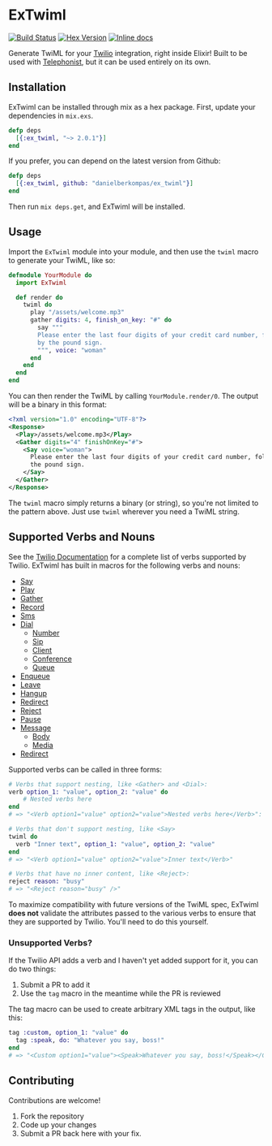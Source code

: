 ExTwiml 
===================
[![Build Status](https://travis-ci.org/danielberkompas/ex_twiml.svg)](https://travis-ci.org/danielberkompas/ex_twiml)
[![Hex Version](http://img.shields.io/hexpm/v/ex_twiml.svg)](https://hex.pm/packages/ex_twiml)
[![Inline docs](http://inch-ci.org/github/danielberkompas/ex_twiml.svg?branch=master)](http://inch-ci.org/github/danielberkompas/extwiml)

Generate TwiML for your [Twilio](http://twilio.com) integration, right inside
Elixir! Built to be used with [Telephonist](https://github.com/danielberkompas/telephonist), 
but it can be used entirely on its own.

## Installation

ExTwiml can be installed through mix as a hex package. First, update your 
dependencies in `mix.exs`.

```elixir
defp deps
  [{:ex_twiml, "~> 2.0.1"}]
end
```

If you prefer, you can depend on the latest version from Github:

```elixir
defp deps
  [{:ex_twiml, github: "danielberkompas/ex_twiml"}]
end
```

Then run `mix deps.get`, and ExTwiml will be installed.

## Usage

Import the `ExTwiml` module into your module, and then use the `twiml` macro to 
generate your TwiML, like so:

```elixir
defmodule YourModule do
  import ExTwiml

  def render do
    twiml do
      play "/assets/welcome.mp3"
      gather digits: 4, finish_on_key: "#" do
        say """
        Please enter the last four digits of your credit card number, followed 
        by the pound sign.
        """, voice: "woman"
      end
    end
  end
end
```

You can then render the TwiML by calling `YourModule.render/0`. The output will 
be a binary in this format:

```xml
<?xml version="1.0" encoding="UTF-8"?>
<Response>
  <Play>/assets/welcome.mp3</Play>
  <Gather digits="4" finishOnKey="#">
    <Say voice="woman">
      Please enter the last four digits of your credit card number, followed by
      the pound sign.
    </Say>
  </Gather>
</Response>
```

The `twiml` macro simply returns a binary (or string), so you're not limited to
the pattern above. Just use `twiml` wherever you need a TwiML string.

## Supported Verbs and Nouns
See the [Twilio Documentation](https://www.twilio.com/docs/api/twiml) for a
complete list of verbs supported by Twilio. ExTwiml has built in macros for the
following verbs and nouns:

- [Say](https://www.twilio.com/docs/api/2010-04-01/twiml/say)
- [Play](https://www.twilio.com/docs/api/2010-04-01/twiml/play)
- [Gather](https://www.twilio.com/docs/api/2010-04-01/twiml/gather)
- [Record](https://www.twilio.com/docs/api/2010-04-01/twiml/record)
- [Sms](https://www.twilio.com/docs/api/2010-04-01/twiml/sms)
- [Dial](https://www.twilio.com/docs/api/2010-04-01/twiml/dial)
    - [Number](https://www.twilio.com/docs/api/2010-04-01/twiml/number)
    - [Sip](https://www.twilio.com/docs/api/2010-04-01/twiml/sip)
    - [Client](https://www.twilio.com/docs/api/2010-04-01/twiml/client)
    - [Conference](https://www.twilio.com/docs/api/2010-04-01/twiml/conference)
    - [Queue](https://www.twilio.com/docs/api/2010-04-01/twiml/queue)
- [Enqueue](https://www.twilio.com/docs/api/2010-04-01/twiml/enqueue)
- [Leave](https://www.twilio.com/docs/api/2010-04-01/twiml/leave)
- [Hangup](https://www.twilio.com/docs/api/2010-04-01/twiml/hangup)
- [Redirect](https://www.twilio.com/docs/api/2010-04-01/twiml/redirect)
- [Reject](https://www.twilio.com/docs/api/2010-04-01/twiml/reject)
- [Pause](https://www.twilio.com/docs/api/2010-04-01/twiml/pause)
- [Message](https://www.twilio.com/docs/api/2010-04-01/twiml/message)
    - [Body](https://www.twilio.com/docs/api/2010-04-01/twiml/body)
    - [Media](https://www.twilio.com/docs/api/2010-04-01/twiml/media)
- [Redirect](https://www.twilio.com/docs/api/2010-04-01/twiml/redirect)

Supported verbs can be called in three forms:

```elixir
# Verbs that support nesting, like <Gather> and <Dial>:
verb option_1: "value", option_2: "value" do
    # Nested verbs here
end
# => "<Verb option1="value" option2="value">Nested verbs here</Verb>":

# Verbs that don't support nesting, like <Say>
twiml do
  verb "Inner text", option_1: "value", option_2: "value"
end
# => "<Verb option1="value" option2="value">Inner text</Verb>"

# Verbs that have no inner content, like <Reject>:
reject reason: "busy"
# => "<Reject reason="busy" />"
```

To maximize compatibility with future versions of the TwiML spec, ExTwiml
**does not** validate the attributes passed to the various verbs to ensure that
they are supported by Twilio. You'll need to do this yourself.

### Unsupported Verbs?
If the Twilio API adds a verb and I haven't yet added support for it, you can do
two things:

1. Submit a PR to add it
2. Use the `tag` macro in the meantime while the PR is reviewed

The tag macro can be used to create arbitrary XML tags in the output, like this:

```elixir
tag :custom, option_1: "value" do
  tag :speak, do: "Whatever you say, boss!"
end
# => "<Custom option1="value"><Speak>Whatever you say, boss!</Speak></Custom>"
```

## Contributing

Contributions are welcome!

1. Fork the repository
2. Code up your changes
3. Submit a PR back here with your fix.
